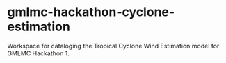 # gmlmc-hackathon-cyclone-estimation
Workspace for cataloging the Tropical Cyclone Wind Estimation model for GMLMC Hackathon 1.
